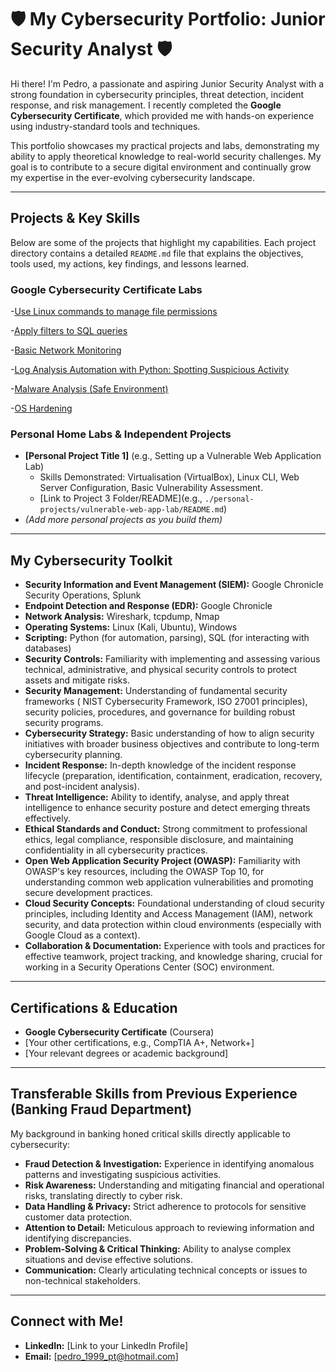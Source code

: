# 🛡️ My Cybersecurity Portfolio: Junior Security Analyst 🛡️

Hi there! I'm Pedro, a passionate and aspiring Junior Security Analyst with a strong foundation in cybersecurity principles, threat detection, incident response, and risk management. I recently completed the **Google Cybersecurity Certificate**, which provided me with hands-on experience using industry-standard tools and techniques.

This portfolio showcases my practical projects and labs, demonstrating my ability to apply theoretical knowledge to real-world security challenges. My goal is to contribute to a secure digital environment and continually grow my expertise in the ever-evolving cybersecurity landscape.

---

## **Projects & Key Skills**

Below are some of the projects that highlight my capabilities. Each project directory contains a detailed `README.md` file that explains the objectives, tools used, my actions, key findings, and lessons learned.

### **Google Cybersecurity Certificate Labs**

-[Use Linux commands to manage file permissions](https://github.com/pedroTrvs99/Use_Linux_commands_to_manage_file_permissions/tree/main)

-[Apply filters to SQL queries](https://github.com/pedroTrvs99/Apply-filters-to-SQL-queries/blob/main/README.md)

-[Basic Network Monitoring](https://github.com/pedroTrvs99/Basic-Network-Monitoring-Deploying-an-Intrusion-Detection-System-IDS-/blob/main/README.md)

-[Log Analysis Automation with Python: Spotting Suspicious Activity](https://github.com/pedroTrvs99/Log-Analysis-Automation-with-Python-Spotting-Suspicious-Activity/edit/main/README.md)

-[Malware Analysis (Safe Environment)](https://github.com/pedroTrvs99/Apply-filters-to-SQL-queries/blob/main/README.md)

-[OS Hardening](https://github.com/pedroTrvs99/Apply-filters-to-SQL-queries/blob/main/README.md)


### **Personal Home Labs & Independent Projects**
* **[Personal Project Title 1]** (e.g., Setting up a Vulnerable Web Application Lab)
    * Skills Demonstrated: Virtualisation (VirtualBox), Linux CLI, Web Server Configuration, Basic Vulnerability Assessment.
    * [Link to Project 3 Folder/README](e.g., `./personal-projects/vulnerable-web-app-lab/README.md`)
* *(Add more personal projects as you build them)*

---

## **My Cybersecurity Toolkit**

* **Security Information and Event Management (SIEM):** Google Chronicle Security Operations, Splunk
* **Endpoint Detection and Response (EDR):** Google Chronicle
* **Network Analysis:** Wireshark, tcpdump, Nmap
* **Operating Systems:** Linux (Kali, Ubuntu), Windows
* **Scripting:** Python (for automation, parsing), SQL (for interacting with databases)
* **Security Controls:** Familiarity with implementing and assessing various technical, administrative, and physical security controls to protect assets and mitigate risks.
* **Security Management:** Understanding of fundamental security frameworks ( NIST Cybersecurity Framework, ISO 27001 principles), security policies, procedures, and governance for building robust security programs.
* **Cybersecurity Strategy:** Basic understanding of how to align security initiatives with broader business objectives and contribute to long-term cybersecurity planning.
* **Incident Response:** In-depth knowledge of the incident response lifecycle (preparation, identification, containment, eradication, recovery, and post-incident analysis).
* **Threat Intelligence:** Ability to identify, analyse, and apply threat intelligence to enhance security posture and detect emerging threats effectively.
* **Ethical Standards and Conduct:** Strong commitment to professional ethics, legal compliance, responsible disclosure, and maintaining confidentiality in all cybersecurity practices.
* **Open Web Application Security Project (OWASP):** Familiarity with OWASP's key resources, including the OWASP Top 10, for understanding common web application vulnerabilities and promoting secure development practices.
* **Cloud Security Concepts:** Foundational understanding of cloud security principles, including Identity and Access Management (IAM), network security, and data protection within cloud environments (especially with Google Cloud as a context).
* **Collaboration & Documentation:** Experience with tools and practices for effective teamwork, project tracking, and knowledge sharing, crucial for working in a Security Operations Center (SOC) environment.


---

## **Certifications & Education**

* **Google Cybersecurity Certificate** (Coursera)
* [Your other certifications, e.g., CompTIA A+, Network+]
* [Your relevant degrees or academic background]

---

## **Transferable Skills from Previous Experience (Banking Fraud Department)**

My background in banking honed critical skills directly applicable to cybersecurity:
* **Fraud Detection & Investigation:** Experience in identifying anomalous patterns and investigating suspicious activities.
* **Risk Awareness:** Understanding and mitigating financial and operational risks, translating directly to cyber risk.
* **Data Handling & Privacy:** Strict adherence to protocols for sensitive customer data protection.
* **Attention to Detail:** Meticulous approach to reviewing information and identifying discrepancies.
* **Problem-Solving & Critical Thinking:** Ability to analyse complex situations and devise effective solutions.
* **Communication:** Clearly articulating technical concepts or issues to non-technical stakeholders.

---

## **Connect with Me!**

* **LinkedIn:** [Link to your LinkedIn Profile]
* **Email:** [pedro_1999_pt@hotmail.com]

